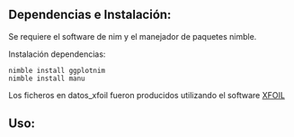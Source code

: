 ## Dependencias e Instalación:

Se requiere el software de nim y el manejador de paquetes nimble.

Instalación dependencias:
```
nimble install ggplotnim
nimble install manu
```

Los ficheros en datos_xfoil fueron producidos utilizando el software [XFOIL](http://web.mit.edu/drela/Public/web/xfoil/)

## Uso:

